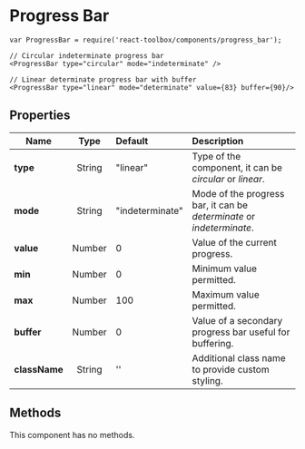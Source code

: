 # Progress Bar

```
var ProgressBar = require('react-toolbox/components/progress_bar');

// Circular indeterminate progress bar
<ProgressBar type="circular" mode="indeterminate" />

// Linear determinate progress bar with buffer
<ProgressBar type="linear" mode="determinate" value={83} buffer={90}/>
```

## Properties

| Name          | Type    | Default         | Description|
| ------------- |:-------:|:--------------- |:---------- |
| **type**      | String  | "linear"        | Type of the component, it can be *circular* or *linear*.|
| **mode**      | String  | "indeterminate" | Mode of the progress bar, it can be *determinate* or *indeterminate*.|
| **value**     | Number  | 0               | Value of the current progress.|
| **min**       | Number  | 0               | Minimum value permitted.|
| **max**       | Number  | 100             | Maximum value permitted.|
| **buffer**    | Number  | 0               | Value of a secondary progress bar useful for buffering.|
| **className** | String  | ''              | Additional class name to provide custom styling.|

## Methods

This component has no methods.
